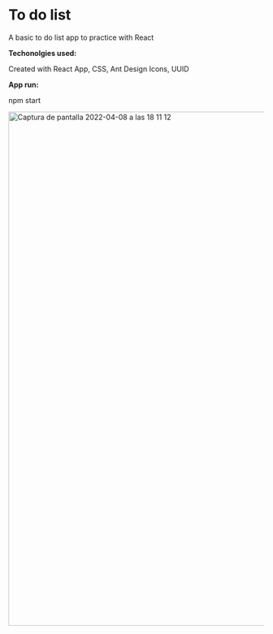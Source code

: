 # To do list

A basic to do list app to practice with React

**Techonolgies used:**

Created with React App, CSS, Ant Design Icons, UUID

**App run:**

npm start

<img width="1013" alt="Captura de pantalla 2022-04-08 a las 18 11 12" src="https://user-images.githubusercontent.com/86075066/162481075-35a39eec-3c25-448c-8b70-8857635f6ef6.png">

